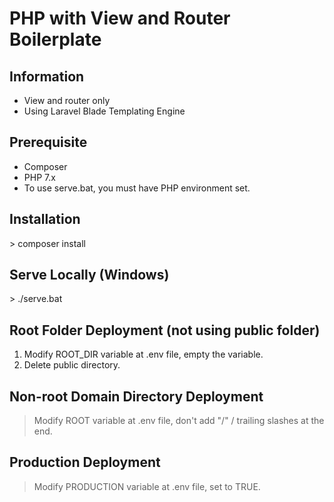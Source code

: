 # PHP with View and Router Boilerplate
## Information
- View and router only
- Using Laravel Blade Templating Engine

## Prerequisite
- Composer
- PHP 7.x
- To use serve.bat, you must have PHP environment set.

## Installation
\> composer install

## Serve Locally (Windows)
\> ./serve.bat

## Root Folder Deployment (not using public folder)
1.  Modify ROOT_DIR variable at .env file, empty the variable.
2.  Delete public directory.

## Non-root Domain Directory Deployment
> Modify ROOT variable at .env file, don't add "/" / trailing slashes at the end.

## Production Deployment
> Modify PRODUCTION variable at .env file, set to TRUE.